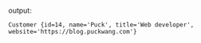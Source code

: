 output:
```text
Customer {id=14, name='Puck', title='Web developer', website='https://blog.puckwang.com'}
```
